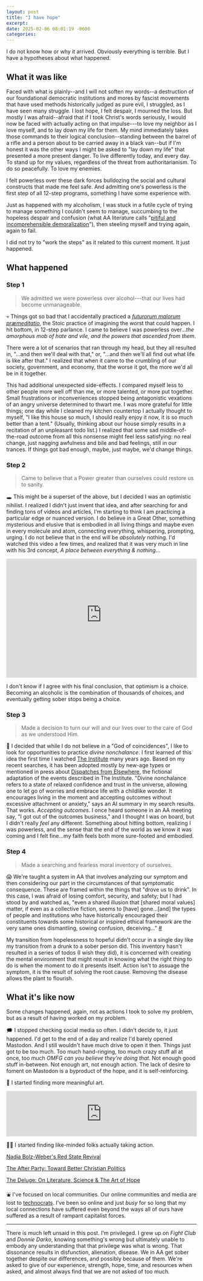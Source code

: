 ```yaml
---
layout: post
title: "I have hope"
excerpt: 
date: 2025-02-06 08:01:19 -0600
categories: 
---
```


I do not know how or why it arrived. Obviously everything is terrible. But I have a hypotheses about what happened.

## What it was like

Faced with what is plainly--and I will not soften my words--a destruction of our foundational democratic institutions and mores by fascist movements that have used methods historically judged as pure evil, I struggled, as I have seen many struggle. I lost hope, I felt despair, I mourned the loss. But mostly I was afraid--afraid that if I took Christ's words seriously, I would now be faced with actually acting on that impulse---to love my neighbor as I love myself, and to lay down my life for them. My mind immediately takes those commands to their logical conclusion--standing between the barrel of a rifle and a person about to be carried away in a black van--but if I'm honest it was the other ways I might be asked to "lay down my life" that presented a more present danger. To live differently today, and every day. To stand up for my values, regardless of the threat from authoritarianism. To do so peacefully. To love my enemies.

I felt powerless over these dark forces bulldozing the social and cultural constructs that made me feel safe. And admitting one's powerless is the first step of all 12-step programs, something I have some experience with.

Just as happened with my alcoholism, I was stuck in a futile cycle of trying to manage something I couldn't seem to manage, succumbing to the hopeless despair and confusion (what AA literature calls "[pitiful and incomprehensible demoralization](https://www.aa.org/sites/default/files/2021-11/en_bigbook_chapt3.pdf)"), then steeling myself and trying again, again to fail.

I did not try to "work the steps" as it related to this current moment. It just happened.

## What happened

### Step 1

> We admitted we were powerless over alcohol---that our lives had become unmanageable.

💀 Things got so bad that I accidentally practiced a _[futurorum malorum præmeditatio](https://en.wikipedia.org/wiki/Negative_visualization)_, the Stoic practice of imagining the worst that could happen. I hit bottom, in 12-step parlance. I came to believe I was powerless over..._the amorphous mob of hate and vile, and the powers that ascended from them_.

There were a lot of scenarios that ran through my head, but they all resulted in, "...and then we'll deal with that," or, "...and then we'll all find out what life is like after that." I realized that when it came to the crumbling of our society, government, and economy, that the worse it got, the more we'd all be in it together. 

This had additional unexpected side-effects. I compared myself less to other people more well off than me, or more talented, or more put together. Small frustrations or inconveniences stopped being antagonistic vexations of an angry universe determined to thwart me. I was more grateful for little things; one day while I cleaned my kitchen countertop I actually thought to myself, "I like this house so much, I should really enjoy it now, it is so much better than a tent." (Usually, thinking about our house simply results in a recitation of an unpleasant todo list.) I realized that some sad middle-of-the-road outcome from all this nonsense might feel less satisfying: no real change, just nagging awfulness and bile and bad feelings, still in our trances. If things got bad enough, maybe, just maybe, we'd change things.

### Step 2

> Came to believe that a Power greater than ourselves could restore us to sanity.

🕳️ This might be a superset of the above, but I decided I was an optimistic nihilist. I realized I didn't just invent that idea, and after searching for and finding tons of videos and articles, I'm starting to think I am practicing a particular edge or nuanced version. I do believe in a Great Other, something mysterious and elusive that is embodied in all living things and maybe even in every molecule and atom, connecting everything, whispering, prompting, urging. I do not believe that in the end will be _absolutely_ nothing. I'd watched this video a few times, and realized that it was very much in line with his 3rd concept, _A place between everything & nothing_...

<iframe width="100%" height="315" src="https://www.youtube-nocookie.com/embed/-J5TjkS82QA?si=YfyQgUPKAgxqZDZy" title="YouTube video player" frameborder="0" allow="accelerometer; autoplay; clipboard-write; encrypted-media; gyroscope; picture-in-picture; web-share" referrerpolicy="strict-origin-when-cross-origin" allowfullscreen></iframe>

I don't know if I agree with his final conclusion, that optimism is a choice. Becoming an alcoholic is the combination of thousands of choices, and eventually getting sober stops being a choice.

### Step 3

> Made a decision to turn our will and our lives over to the care of God as we understood Him.

🎈 I decided that while I do not believe in a "God of coincidences", I like to look for opportunities to practice _divine nonchalance_. I first learned of this idea the first time I watched [The Institute](https://en.wikipedia.org/wiki/The_Institute_(2013_film)) many years ago. Based on my recent searches, it has been adopted mostly by new-age types or mentioned in press about [Dispatches from Elsewhere](https://en.wikipedia.org/wiki/Dispatches_from_Elsewhere), the fictional adaptation of the events described in The Institute. "Divine nonchalance refers to a state of relaxed confidence and trust in the universe, allowing one to let go of worries and embrace life with a childlike wonder. It encourages living in the moment and accepting outcomes without excessive attachment or anxiety," says an AI summary in my search results. That works. _Accepting outcomes._ I once heard someone in an AA meeting say, "I got out of the outcomes business," and I thought I was on board, but I didn't really _feel_ any different. Something about hitting bottom, realizing I was powerless, and the sense that the end of the world as we know it was coming and I felt fine...my faith feels both more sure-footed and embodied.

### Step 4

> Made a searching and fearless moral inventory of ourselves.

😱 We're taught a system in AA that involves analyzing our symptom and then considering our part in the circumstances of that symptomatic consequence. These are framed within the things that "drove us to drink". In this case, I was afraid of losing comfort, security, and safety; but I had stood by and watched as, "even a shared illusion that [shared moral values] matter, if even as a collective fiction, seems to [have] gone...[and] the types of people and institutions who have historically encouraged their constituents towards some historical or inspired ethical framework are the very same ones dismantling, sowing confusion, deceiving..." [#](/2025/01/04/2024-in-review/#the-united-states-of-collective-dissonance)

My transition from hopelessness to hopeful didn't occur in a single day like my transition from a drunk to a sober person did. This inventory hasn't resulted in a series of todos (I wish they did), it is concerned with creating the mental environment that might result in knowing what the right thing to do is when the moment to do it presents itself. Action isn't to assuage the symptom, it is the result of solving the root cause. Removing the disease allows the plant to flourish.

## What it's like now

Some changes happened, again, not as actions I took to solve my problem, but as a result of having worked on my problem.

🗯️ I stopped checking social media so often. I didn't decide to, it just happened. I'd get to the end of a day and realize I'd barely opened Mastodon. And I still wouldn't have much drive to open it then. Things just got to be too much. Too much hand-ringing, too much crazy stuff all at once, too much _OMFG can you believe they're doing *that*_. Not enough good stuff in-between. Not enough art, not enough action. The lack of desire to foment on Mastodon is a byproduct of the hope, and it is self-reinforcing.

🎨 I started finding more meaningful art.

<iframe style="border: 0; width: 100%; height: 120px;" src="https://bandcamp.com/EmbeddedPlayer/album=2892884359/size=large/bgcol=ffffff/linkcol=0687f5/tracklist=false/artwork=small/track=1427001625/transparent=true/" seamless><a href="https://padraigotuama.bandcamp.com/album/sorry-for-your-troubles">Sorry for your troubles by Pádraig Ó Tuama</a></iframe>

🧑‍🎤 I started finding like-minded folks actually taking action.

[Nadia Bolz-Weber's Red State Revival](https://nadiabolzweber.com/revival/)

[The After Party: Toward Better Christian Politics](https://redeemingbabel.org/the-after-party/)

[The Deluge: On Literature, Science & The Art of Hope](https://www.nathalienahai.com/captivate-podcast/141-the-deluge-on-literature-science-the-art-of-hope-stephen-markley/)

⛲ I've focused on local communities. Our online communities and media are lost to [technocrats](/2025/01/25/we-should-all-treasure-our-own-tiny-corners/). I've been so online and just _busy_ for so long that my local connections have suffered even beyond the ways all of ours have suffered as a result of rampant capitalist forces.

---

There is much left unsaid in this post. I'm privileged. I grew up on _Fight Club_ and _Donnie Darko_, knowing something's wrong but ultimately unable to embody any understanding that that privilege was what is wrong. That dissonance results in disfunction, alienation, disease. We in AA get sober together despite our differences, and possibly because of them. We're asked to give of our experience, strength, hope, time, and resources when asked, and almost always find that we are not asked of too much.
